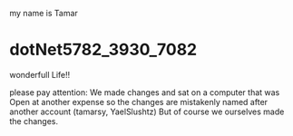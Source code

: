 my name is Tamar
# dotNet5782_3930_7082
wonderfull Life!!


please pay attention:
We made changes and sat on a computer that was Open at another expense 
so the changes are mistakenly named after another account (tamarsy, YaelSlushtz)
But of course we ourselves made the changes.